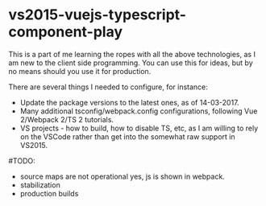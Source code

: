 # vs2015-vuejs-typescript-component-play

This is a part of me learning the ropes with all the above technologies, as I am new to the client side programming.
You can use this for ideas, but by no means should you use it for production.

There are several things I needed to configure, for instance: 
- Update the package versions to the latest ones, as of 14-03-2017.
- Many additional tsconfig/webpack.config configurations, following Vue 2/Webpack 2/TS 2 tutorials.
- VS projects - how to build, how to disable TS, etc, as I am willing to rely on the VSCode rather than get into the somewhat raw support in VS2015.

#TODO: 
- source maps are not operational yes, js is shown in webpack.
- stabilization 
- production builds



